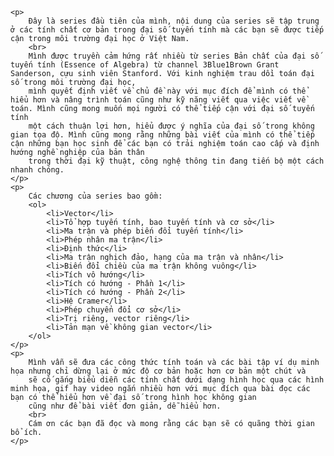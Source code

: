     <p>
        Đây là series đầu tiên của mình, nội dung của series sẽ tập trung ở các tính chất cơ bản trong đại số tuyến tính mà các bạn sẽ được tiếp cận trong môi trường đại học ở Việt Nam.
        <br>
        Mình được truyền cảm hứng rất nhiều từ series Bản chất của đại số tuyến tính (Essence of Algebra) từ channel 3Blue1Brown Grant Sanderson, cựu sinh viên Stanford. Với kinh nghiệm trau dồi toán đại số trong môi trường đại học,
        mình quyết định viết về chủ đề này với mục đích để mình có thể hiểu hơn và nâng trình toán cũng như kỹ năng viết qua việc viết về toán. Mình cũng mong muốn mọi người có thể tiếp cận với đại số tuyến tính
        một cách thuận lợi hơn, hiểu được ý nghĩa của đại số trong không gian tọa độ. Mình cũng mong rằng những bài viết của mình có thể tiếp cận những bạn học sinh để các bạn có trải nghiệm toán cao cấp và định hướng nghề nghiệp của bản thân
        trong thời đại kỹ thuật, công nghệ thông tin đang tiến bộ một cách nhanh chóng.
    </p>
    <p>
        Các chương của series bao gồm:
        <ol>
            <li>Vector</li>
            <li>Tổ hợp tuyến tính, bao tuyến tính và cơ sở</li>
            <li>Ma trận và phép biến đổi tuyến tính</li>
            <li>Phép nhân ma trận</li>
            <li>Định thức</li>
            <li>Ma trận nghịch đảo, hạng của ma trận và nhân</li>
            <li>Biến đổi chiều của ma trận không vuông</li>
            <li>Tích vô hướng</li>
            <li>Tích có hướng - Phần 1</li>
            <li>Tích có hướng - Phần 2</li>
            <li>Hệ Cramer</li>
            <li>Phép chuyển đổi cơ sở</li>
            <li>Trị riêng, vector riêng</li>
            <li>Tản mạn về không gian vector</li>
        </ol>
    </p>
    <p>
        Mình vẫn sẽ đưa các công thức tính toán và các bài tập ví dụ minh họa nhưng chỉ dừng lại ở mức độ cơ bản hoặc hơn cơ bản một chút và 
        sẽ cố gắng biểu diễn các tính chất dưới dạng hình học qua các hình minh họa, gif hay video ngắn nhiều hơn với mục đích qua bài đọc các bạn có thể hiểu hơn về đại số trong hình học không gian 
        cũng như để bài viết đơn giản, dễ hiểu hơn.
        <br>
        Cám ơn các bạn đã đọc và mong rằng các bạn sẽ có quãng thời gian bổ ích.
    </p>
